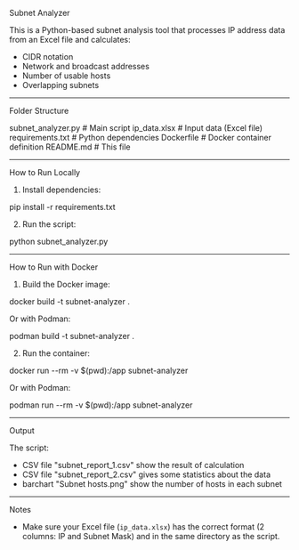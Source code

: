 
Subnet Analyzer

This is a Python-based subnet analysis tool that processes IP address data from an Excel file and calculates:

- CIDR notation
- Network and broadcast addresses
- Number of usable hosts
- Overlapping subnets

__________________________________

Folder Structure

 subnet_analyzer.py       # Main script
 ip_data.xlsx             # Input data (Excel file)
 requirements.txt         # Python dependencies
 Dockerfile               # Docker container definition
 README.md                # This file


__________________________________

How to Run Locally

1. Install dependencies:


pip install -r requirements.txt


2. Run the script:

python subnet_analyzer.py



___________________________________

How to Run with Docker

1. Build the Docker image:


docker build -t subnet-analyzer .

Or with Podman:

podman build -t subnet-analyzer .


2. Run the container:

docker run --rm -v $(pwd):/app subnet-analyzer

Or with Podman:

podman run --rm -v $(pwd):/app subnet-analyzer


____________________________________

Output

The script:

- CSV file "subnet_report_1.csv" show the result of calculation
- CSV file "subnet_report_2.csv" gives some statistics about the data
- barchart "Subnet hosts.png" show the number of hosts in each subnet


____________________________________

Notes

- Make sure your Excel file (`ip_data.xlsx`) has the correct format (2 columns: IP and Subnet Mask) and in the same directory as the script.



